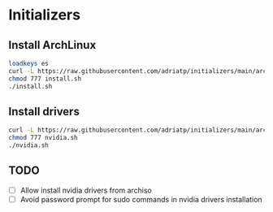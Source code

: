 # Initializers

## Install ArchLinux
```bash
loadkeys es
curl -L https://raw.githubusercontent.com/adriatp/initializers/main/arc/install.sh > install.sh
chmod 777 install.sh
./install.sh
```

## Install drivers

```bash
curl -L https://raw.githubusercontent.com/adriatp/initializers/main/arc/nvidia.sh > nvidia.sh
chmod 777 nvidia.sh
./nvidia.sh
```

## TODO

- [ ] Allow install nvidia drivers from archiso
- [ ] Avoid password prompt for sudo commands in nvidia drivers installation